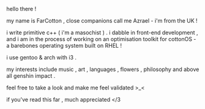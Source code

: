 hello there !

my name is FarCotton , close companions call me Azrael - i'm from the UK !

i write primitive c++ ( i'm a masochist ) . i dabble in front-end development , and i am in the process of working on an optimisation toolkit for cottonOS - a barebones operating system built on RHEL ! 

i use gentoo & arch with i3 .

my interests include music , art , languages , flowers , philosophy and above all genshin impact .

feel free to take a look and make me feel validated >_<

if you've read this far , much appreciated </3

